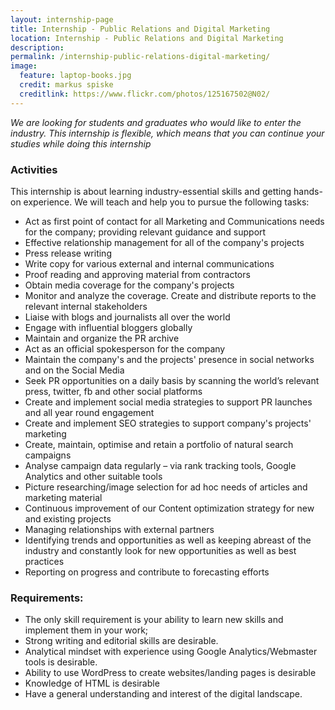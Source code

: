 ```yaml
---
layout: internship-page 
title: Internship - Public Relations and Digital Marketing
location: Internship - Public Relations and Digital Marketing
description:  
permalink: /internship-public-relations-digital-marketing/
image:
  feature: laptop-books.jpg
  credit: markus spiske
  creditlink: https://www.flickr.com/photos/125167502@N02/
---
```


*We are looking for students and graduates who would like to enter the industry. This internship is flexible, which means that you can continue your studies while doing this internship*

### Activities

This internship is about learning industry-essential skills and getting hands-on experience. We will teach and help you to pursue the following tasks:

*   Act as first point of contact for all Marketing and Communications needs for the company; providing relevant guidance and support
*   Effective relationship management for all of the company's projects
*   Press release writing
*   Write copy for various external and internal communications
*   Proof reading and approving material from contractors
*   Obtain media coverage for the company's projects
*   Monitor and analyze the coverage. Create and distribute reports to the relevant internal stakeholders
*   Liaise with blogs and journalists all over the world
*   Engage with influential bloggers globally
*   Maintain and organize the PR archive
*   Act as an official spokesperson for the company
*   Maintain the company's and the projects' presence in social networks and on the Social Media
*   Seek PR opportunities on a daily basis by scanning the world’s relevant press, twitter, fb and other social platforms
*   Create and implement social media strategies to support PR launches and all year round engagement
*   Create and implement SEO strategies to support company's projects' marketing
*   Create, maintain, optimise and retain a portfolio of natural search campaigns 
*   Analyse campaign data regularly – via rank tracking tools, Google Analytics and other suitable tools 
*   Picture researching/image selection for ad hoc needs of articles and marketing material
*   Continuous improvement of our Content optimization strategy for new and existing projects
*   Managing relationships with external partners
*   Identifying trends and opportunities as well as keeping abreast of the industry and constantly look for new opportunities as well as best practices
*   Reporting on progress and contribute to forecasting efforts

### Requirements:

*   The only skill requirement is your ability to learn new skills and implement them in your work;
*   Strong writing and editorial skills are desirable.
*   Analytical mindset with experience using Google Analytics/Webmaster tools is desirable. 
*   Ability to use WordPress to create websites/landing pages is desirable 
*   Knowledge of HTML is desirable
*   Have a general understanding and interest of the digital landscape.

